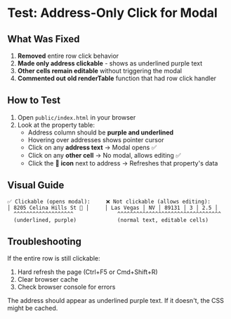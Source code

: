 # Test: Address-Only Click for Modal

## What Was Fixed

1. **Removed** entire row click behavior
2. **Made only address clickable** - shows as underlined purple text
3. **Other cells remain editable** without triggering the modal
4. **Commented out old renderTable** function that had row click handler

## How to Test

1. Open `public/index.html` in your browser
2. Look at the property table:
   - Address column should be **purple and underlined**
   - Hovering over addresses shows pointer cursor
   - Click on any **address text** → Modal opens ✅
   - Click on any **other cell** → No modal, allows editing ✅
   - Click the **🔄 icon** next to address → Refreshes that property's data

## Visual Guide

```
✅ Clickable (opens modal):     ❌ Not clickable (allows editing):
│ 8205 Celina Hills St 🔄 │     │ Las Vegas │ NV │ 89131 │ 3 │ 2.5 │
  ^^^^^^^^^^^^^^^^^^^              ^^^^^^^^^^^^^^^^^^^^^^^^^^^^^^^^^
  (underlined, purple)             (normal text, editable cells)
```

## Troubleshooting

If the entire row is still clickable:
1. Hard refresh the page (Ctrl+F5 or Cmd+Shift+R)
2. Clear browser cache
3. Check browser console for errors

The address should appear as underlined purple text. If it doesn't, the CSS might be cached.